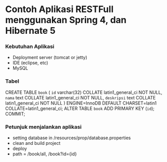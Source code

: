 # Contoh Aplikasi RESTFull menggunakan Spring 4, dan Hibernate 5

### Kebutuhan Aplikasi
* Deployment server (tomcat or jetty)
* IDE (eclipse, etc)
* MySQL

### Tabel
CREATE TABLE `book` (
  `id` varchar(32) COLLATE latin1_general_ci NOT NULL,
  `nama` text COLLATE latin1_general_ci NOT NULL,
  `deskripsi` text COLLATE latin1_general_ci NOT NULL
) ENGINE=InnoDB DEFAULT CHARSET=latin1 COLLATE=latin1_general_ci;
ALTER TABLE `book`
  ADD PRIMARY KEY (`id`);
COMMIT;

### Petunjuk menjalankan aplikasi
* setting database in /resources/prop/database.properties
* clean and build project
* deploy
* path = /book/all, /book?id={id}